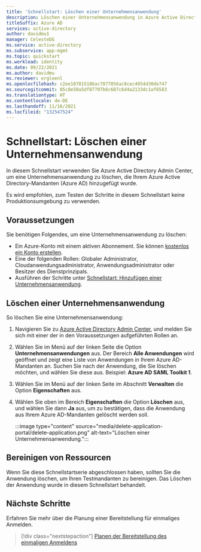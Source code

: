```yaml
---
title: 'Schnellstart: Löschen einer Unternehmensanwendung'
description: Löschen einer Unternehmensanwendung in Azure Active Directory.
titleSuffix: Azure AD
services: active-directory
author: davidmu1
manager: CelesteDG
ms.service: active-directory
ms.subservice: app-mgmt
ms.topic: quickstart
ms.workload: identity
ms.date: 09/22/2021
ms.author: davidmu
ms.reviewer: ergleenl
ms.openlocfilehash: c2ee107815186ac7877056ac8cec4954d30de747
ms.sourcegitcommit: 05c8e50a5df87707b6c687c6d4a2133dc1af6583
ms.translationtype: HT
ms.contentlocale: de-DE
ms.lasthandoff: 11/16/2021
ms.locfileid: "132547524"
---
```

# <a name="quickstart-delete-an-enterprise-application"></a>Schnellstart: Löschen einer Unternehmensanwendung

In diesem Schnellstart verwenden Sie Azure Active Directory Admin Center, um eine Unternehmensanwendung zu löschen, die Ihrem Azure Active Directory-Mandanten (Azure AD) hinzugefügt wurde.

Es wird empfohlen, zum Testen der Schritte in diesem Schnellstart keine Produktionsumgebung zu verwenden.

## <a name="prerequisites"></a>Voraussetzungen

Sie benötigen Folgendes, um eine Unternehmensanwendung zu löschen:

- Ein Azure-Konto mit einem aktiven Abonnement. Sie können [kostenlos ein Konto erstellen](https://azure.microsoft.com/free/?WT.mc_id=A261C142F).
- Eine der folgenden Rollen: Globaler Administrator, Cloudanwendungsadministrator, Anwendungsadministrator oder Besitzer des Dienstprinzipals.
- Ausführen der Schritte unter [Schnellstart: Hinzufügen einer Unternehmensanwendung](add-application-portal.md).

## <a name="delete-an-enterprise-application"></a>Löschen einer Unternehmensanwendung

So löschen Sie eine Unternehmensanwendung:

1. Navigieren Sie zu [Azure Active Directory Admin Center](https://aad.portal.azure.com), und melden Sie sich mit einer der in den Voraussetzungen aufgeführten Rollen an.
1. Wählen Sie im Menü auf der linken Seite die Option **Unternehmensanwendungen** aus. Der Bereich **Alle Anwendungen** wird geöffnet und zeigt eine Liste von Anwendungen in Ihrem Azure AD-Mandanten an. Suchen Sie nach der Anwendung, die Sie löschen möchten, und wählen Sie diese aus. Beispiel: **Azure AD SAML Toolkit 1**.
1. Wählen Sie im Menü auf der linken Seite im Abschnitt **Verwalten** die Option **Eigenschaften** aus.
1. Wählen Sie oben im Bereich **Eigenschaften** die Option **Löschen** aus, und wählen Sie dann **Ja** aus, um zu bestätigen, dass die Anwendung aus Ihrem Azure AD-Mandanten gelöscht werden soll.

    :::image type="content" source="media/delete-application-portal/delete-application.png" alt-text="Löschen einer Unternehmensanwendung.":::

## <a name="clean-up-resources"></a>Bereinigen von Ressourcen

Wenn Sie diese Schnellstartserie abgeschlossen haben, sollten Sie die Anwendung löschen, um Ihren Testmandanten zu bereinigen. Das Löschen der Anwendung wurde in diesem Schnellstart behandelt.

## <a name="next-steps"></a>Nächste Schritte

Erfahren Sie mehr über die Planung einer Bereitstellung für einmaliges Anmelden.
> [!div class="nextstepaction"]
> [Planen der Bereitstellung des einmaligen Anmeldens](plan-sso-deployment.md)
